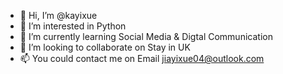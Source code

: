 - 👋 Hi, I’m @kayixue
- 👀 I’m interested in Python
- 🌱 I’m currently learning Social Media & Digtal Communication
- 💞️ I’m looking to collaborate on Stay in UK
- 📫 You could contact me on Email jiayixue04@outlook.com

<!---
kayixue/kayixue is a ✨ special ✨ repository because its `README.md` (this file) appears on your GitHub profile.
You can click the Preview link to take a look at your changes.
--->
